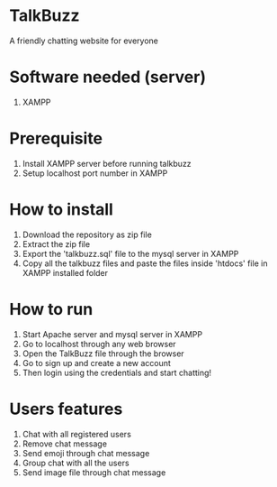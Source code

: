 # TalkBuzz
A friendly chatting website for everyone

# Software needed (server)
1. XAMPP 

# Prerequisite
1. Install XAMPP server before running talkbuzz
2. Setup localhost port number in XAMPP

# How to install
1. Download the repository as zip file
2. Extract the zip file
3. Export the 'talkbuzz.sql' file to the mysql server in XAMPP
4. Copy all the talkbuzz files and paste the files inside 'htdocs' file in XAMPP installed folder

# How to run
1. Start Apache server and mysql server in XAMPP
2. Go to localhost through any web browser
3. Open the TalkBuzz file through the browser
4. Go to sign up and create a new account
5. Then login using the credentials and start chatting!

# Users features
1. Chat with all registered users
2. Remove chat message 
3. Send emoji through chat message
4. Group chat with all the users
5. Send image file through chat message
